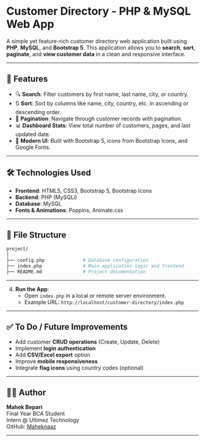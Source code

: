 # Customer Directory - PHP & MySQL Web App

A simple yet feature-rich customer directory web application built using **PHP**, **MySQL**, and **Bootstrap 5**. This application allows you to **search**, **sort**, **paginate**, and **view customer data** in a clean and responsive interface.

---

## 🚀 Features

- 🔍 **Search**: Filter customers by first name, last name, city, or country.
- 🔃 **Sort**: Sort by columns like name, city, country, etc. in ascending or descending order.
- 📄 **Pagination**: Navigate through customer records with pagination.
- 📊 **Dashboard Stats**: View total number of customers, pages, and last updated date.
- 🎨 **Modern UI**: Built with Bootstrap 5, icons from Bootstrap Icons, and Google Fonts.

---

## 🛠️ Technologies Used

- **Frontend**: HTML5, CSS3, Bootstrap 5, Bootstrap Icons
- **Backend**: PHP (MySQLi)
- **Database**: MySQL
- **Fonts & Animations**: Poppins, Animate.css

---

## 📁 File Structure

```bash
project/
│
├── config.php              # Database configuration
├── index.php               # Main application logic and frontend
├── README.md               # Project documentation

```

---

4. **Run the App**:
   - Open `index.php` in a local or remote server environment.
   - Example URL: `http://localhost/customer-directory/index.php`

---

## ✅ To Do / Future Improvements

- Add customer **CRUD operations** (Create, Update, Delete)
- Implement **login authentication**
- Add **CSV/Excel export** option
- Improve **mobile responsiveness**
- Integrate **flag icons** using country codes (optional)

---


## 🙋‍♀️ Author

**Mahek Bepari**  
Final Year BCA Student  
Intern @ Ultimez Technology  
GitHub: [Maheknaaz](https://github.com/Maheknaaz)

---
